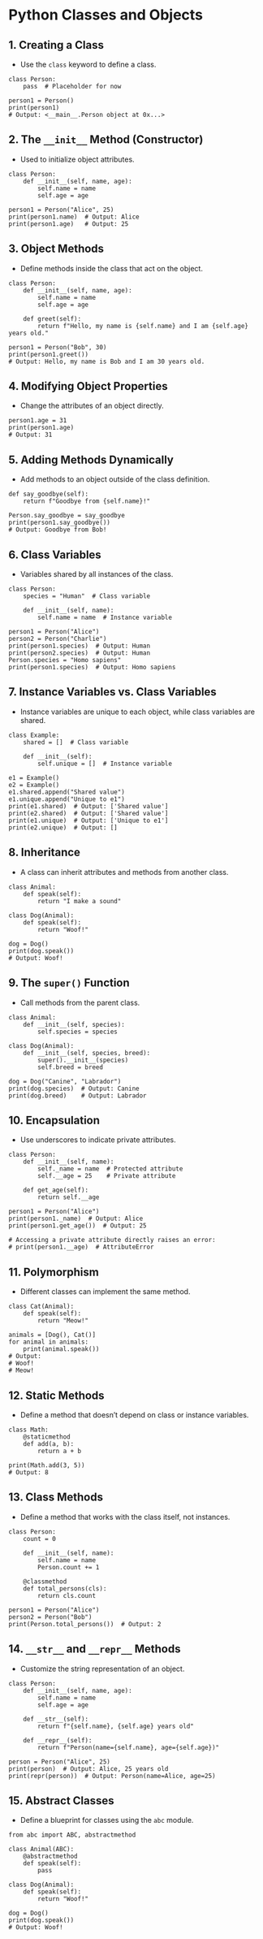 # Python Classes and Objects

## 1. Creating a Class
 - Use the `class` keyword to define a class.
```
class Person:
    pass  # Placeholder for now

person1 = Person()
print(person1)
# Output: <__main__.Person object at 0x...>
```
## 2. The `__init__` Method (Constructor)
 - Used to initialize object attributes.
```
class Person:
    def __init__(self, name, age):
        self.name = name
        self.age = age

person1 = Person("Alice", 25)
print(person1.name)  # Output: Alice
print(person1.age)   # Output: 25
```
## 3. Object Methods
 - Define methods inside the class that act on the object.
```
class Person:
    def __init__(self, name, age):
        self.name = name
        self.age = age

    def greet(self):
        return f"Hello, my name is {self.name} and I am {self.age} years old."

person1 = Person("Bob", 30)
print(person1.greet())
# Output: Hello, my name is Bob and I am 30 years old.
```
## 4. Modifying Object Properties
 - Change the attributes of an object directly.
```
person1.age = 31
print(person1.age)
# Output: 31
```
## 5. Adding Methods Dynamically
 - Add methods to an object outside of the class definition.
```
def say_goodbye(self):
    return f"Goodbye from {self.name}!"

Person.say_goodbye = say_goodbye
print(person1.say_goodbye())
# Output: Goodbye from Bob!
```
## 6. Class Variables
 - Variables shared by all instances of the class.
```
class Person:
    species = "Human"  # Class variable

    def __init__(self, name):
        self.name = name  # Instance variable

person1 = Person("Alice")
person2 = Person("Charlie")
print(person1.species)  # Output: Human
print(person2.species)  # Output: Human
Person.species = "Homo sapiens"
print(person1.species)  # Output: Homo sapiens
```
## 7. Instance Variables vs. Class Variables
 - Instance variables are unique to each object, while class variables are shared.
```
class Example:
    shared = []  # Class variable

    def __init__(self):
        self.unique = []  # Instance variable

e1 = Example()
e2 = Example()
e1.shared.append("Shared value")
e1.unique.append("Unique to e1")
print(e1.shared)  # Output: ['Shared value']
print(e2.shared)  # Output: ['Shared value']
print(e1.unique)  # Output: ['Unique to e1']
print(e2.unique)  # Output: []
```
## 8. Inheritance
 - A class can inherit attributes and methods from another class.
```
class Animal:
    def speak(self):
        return "I make a sound"

class Dog(Animal):
    def speak(self):
        return "Woof!"

dog = Dog()
print(dog.speak())
# Output: Woof!
```
## 9. The `super()` Function
 - Call methods from the parent class.
```
class Animal:
    def __init__(self, species):
        self.species = species

class Dog(Animal):
    def __init__(self, species, breed):
        super().__init__(species)
        self.breed = breed

dog = Dog("Canine", "Labrador")
print(dog.species)  # Output: Canine
print(dog.breed)    # Output: Labrador
```
## 10. Encapsulation
 - Use underscores to indicate private attributes.
```
class Person:
    def __init__(self, name):
        self._name = name  # Protected attribute
        self.__age = 25    # Private attribute

    def get_age(self):
        return self.__age

person1 = Person("Alice")
print(person1._name)  # Output: Alice
print(person1.get_age())  # Output: 25

# Accessing a private attribute directly raises an error:
# print(person1.__age)  # AttributeError
```
## 11. Polymorphism
 - Different classes can implement the same method.
```
class Cat(Animal):
    def speak(self):
        return "Meow!"

animals = [Dog(), Cat()]
for animal in animals:
    print(animal.speak())
# Output:
# Woof!
# Meow!
```
## 12. Static Methods
 - Define a method that doesn’t depend on class or instance variables.
```
class Math:
    @staticmethod
    def add(a, b):
        return a + b

print(Math.add(3, 5))
# Output: 8
```
## 13. Class Methods
 - Define a method that works with the class itself, not instances.
```
class Person:
    count = 0

    def __init__(self, name):
        self.name = name
        Person.count += 1

    @classmethod
    def total_persons(cls):
        return cls.count

person1 = Person("Alice")
person2 = Person("Bob")
print(Person.total_persons())  # Output: 2
```
## 14. `__str__` and `__repr__` Methods
 - Customize the string representation of an object.
```
class Person:
    def __init__(self, name, age):
        self.name = name
        self.age = age

    def __str__(self):
        return f"{self.name}, {self.age} years old"

    def __repr__(self):
        return f"Person(name={self.name}, age={self.age})"

person = Person("Alice", 25)
print(person)  # Output: Alice, 25 years old
print(repr(person))  # Output: Person(name=Alice, age=25)
```
## 15. Abstract Classes
 - Define a blueprint for classes using the `abc` module.
```
from abc import ABC, abstractmethod

class Animal(ABC):
    @abstractmethod
    def speak(self):
        pass

class Dog(Animal):
    def speak(self):
        return "Woof!"

dog = Dog()
print(dog.speak())
# Output: Woof!
```
